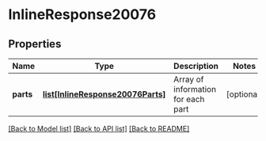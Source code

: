 # InlineResponse20076

## Properties
Name | Type | Description | Notes
------------ | ------------- | ------------- | -------------
**parts** | [**list[InlineResponse20076Parts]**](InlineResponse20076Parts.md) | Array of information for each part | [optional] 

[[Back to Model list]](../README.md#documentation-for-models) [[Back to API list]](../README.md#documentation-for-api-endpoints) [[Back to README]](../README.md)


